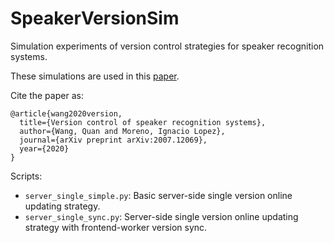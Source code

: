 # SpeakerVersionSim

Simulation experiments of version control strategies for speaker recognition systems.

These simulations are used in this [paper](https://arxiv.org/abs/2007.12069).

Cite the paper as:

```
@article{wang2020version,
  title={Version control of speaker recognition systems},
  author={Wang, Quan and Moreno, Ignacio Lopez},
  journal={arXiv preprint arXiv:2007.12069},
  year={2020}
}
```

Scripts:

* `server_single_simple.py`: Basic server-side single version online updating strategy.
* `server_single_sync.py`: Server-side single version online updating strategy with frontend-worker version sync.